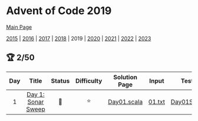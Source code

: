 

# Advent of Code 2019

[Main Page](https://adventofcode.com/2019)

[2015](/src/main/scala/advent_of_scala/year_2015/README.md) | [2016](/src/main/scala/advent_of_scala/year_2016/README.md) | [2017](/src/main/scala/advent_of_scala/year_2017/README.md) | [2018](/src/main/scala/advent_of_scala/year_2018/README.md) | 2019 | [2020](/src/main/scala/advent_of_scala/year_2020/README.md) | [2021](/src/main/scala/advent_of_scala/year_2021/README.md) | [2022](/src/main/scala/advent_of_scala/year_2022/README.md) | [2023](/src/main/scala/advent_of_scala/year_2023/README.md)

## :trophy: 2/50


| Day | Title | Status | Difficulty | Solution Page | Input | Test Page | Answer | Tags | 
| :---: | :------: | :---: | :---: | :---: | :---: | :---: | :---: | :---: |
| 1 | [Day 1: Sonar Sweep](https://adventofcode.com/2019/day/1) | :1st_place_medal: | :star:  | [Day01.scala](/src/main/scala/advent_of_scala/year_2019/Day01.scala) | [01.txt](/src/main/resources/inputs/2019/01.txt) | [Day01Suite.scala](/src/test/scala/advent_of_scala/year_2019/Day01Suite.scala) | (3_421_505, 5_129_386) | recursion,reduction |

